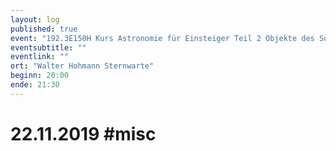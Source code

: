 ```yaml
---
layout: log
published: true
event: "192.3E150H Kurs Astronomie für Einsteiger Teil 2 Objekte des Sonnensystems"
eventsubtitle: ""
eventlink: ""
ort: "Walter Hohmann Sternwarte"
beginn: 20:00
ende: 21:30
---
```


# 22.11.2019 #misc
